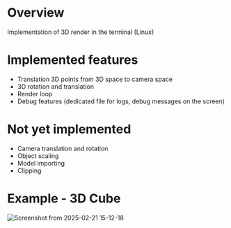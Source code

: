 # Overview
Implementation of 3D render in the terminal (Linux)

# Implemented features
- Translation 3D points from 3D space to camera space
- 3D rotation and translation
- Render loop
- Debug features (dedicated file for logs, debug messages on the screen)

# Not yet implemented
- Camera translation and rotation
- Object scaling
- Model importing
- Clipping

# Example - 3D Cube
![Screenshot from 2025-02-21 15-12-18](https://github.com/user-attachments/assets/798dbaa8-dabe-4688-9a5f-99a499b3846f)
